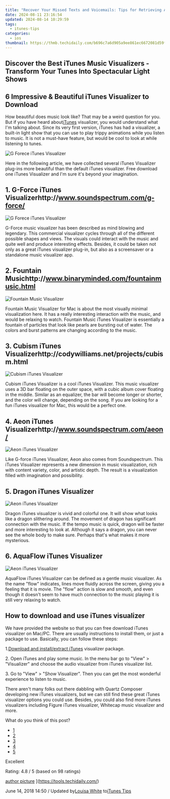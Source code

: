 ```yaml
---
title: "Recover Your Missed Texts and Voicemails: Tips for Retrieving Accidentally Erased Data on iTunes"
date: 2024-08-11 23:16:54
updated: 2024-08-14 10:29:59
tags:
  - itunes-tips
categories:
  - ios
thumbnail: https://thmb.techidaily.com/b696c7a6d905a9ee861ec6672081d59f4acbd6b39ac21eb379e20d3f82b9c0ba.jpg
---
```


## Discover the Best iTunes Music Visualizers - Transform Your Tunes Into Spectacular Light Shows

## 6 Impressive & Beautiful iTunes Visualizer to Download

 How beautiful does music look like? That may be a weird question for you. But if you have heard about[iTunes](https://tools.techidaily.com/) visualizer, you would understand what I'm talking about. Since its very first version, iTunes has had a visualizer, a built-in light show that you can use to play trippy animations while you listen to music. It is not a must-have feature, but would be cool to look at while listening to tunes.

![G Forece iTunes Visualizer](https://www.aiseesoft.com/images/resource/itunes-visualizer/itunes-visualizer.jpg)

 Here in the following article, we have collected several iTunes Visualizer plug-ins more beautiful than the default iTunes visualizer. Free download one iTunes Visualizer and I'm sure it's beyond your imagination.

## 1\. G-Force iTunes Visualizerhttp://www.soundspectrum.com/g-force/

![G Forece iTunes Visualizer](https://www.aiseesoft.com/images/resource/itunes-visualizer/g-force-itunes-visualizer.jpg)

 G-Force music visualizer has been described as mind blowing and legendary. This commercial visualizer cycles through all of the different possible shapes and views. The visuals could interact with the music and quite well and produce interesting effects. Besides, it could be taken not only as a great iTunes visualizer plug-in, but also as a screensaver or a standalone music visualizer app.

## 2\. Fountain Musichttp://www.binaryminded.com/fountainmusic.html

![Fountain Music Visualizer](https://www.aiseesoft.com/images/resource/itunes-visualizer/fountain-music-visualizer.jpg)

 Fountain Music Visualizer for Mac is about the most visually minimal visualization here. It has a really interesting interaction with the music, and would be relaxing to watch. Fountain Music iTunes Visualizer is essentially a fountain of particles that look like pearls are bursting out of water. The colors and burst patterns are changing according to the music.

## 3\. Cubism iTunes Visualizerhttp://codywilliams.net/projects/cubism.html

![Cubism iTunes Visualizer](https://www.aiseesoft.com/images/resource/itunes-visualizer/cubism-itunes-visualizer.jpg)

 Cubism iTunes Visualizer is a cool iTunes Visualizer. This music visualizer uses a 3D bar floating on the outer space, with a cubic album cover floating in the middle. Similar as an equalizer, the bar will become longer or shorter, and the color will change, depending on the song. If you are looking for a fun iTunes visualizer for Mac, this would be a perfect one.

## 4\. Aeon iTunes Visualizerhttp://www.soundspectrum.com/aeon/

![Aeon iTunes Visualizer](https://www.aiseesoft.com/images/resource/itunes-visualizer/aeon-itunes-visualizer.jpg)

 Like G-force iTunes Visualizer, Aeon also comes from Soundspectrum. This iTunes Visualizer represents a new dimension in music visualization, rich with content variety, color, and artistic depth. The result is a visualization filled with imagination and possibility.

## 5\. Dragon iTunes Visualizer

![Aeon iTunes Visualizer](https://www.aiseesoft.com/images/resource/itunes-visualizer/dragon-itunes-visualizer.jpg)

 Dragon iTunes visualizer is vivid and colorful one. It will show what looks like a dragon slithering around. The movement of dragon has significant connection with the music. If the tempo music is quick, dragon will be faster and more interesting to look at. Although it says a dragon, you can never see the whole body to make sure. Perhaps that's what makes it more mysterious.

## 6\. AquaFlow iTunes Visualizer

![Aeon iTunes Visualizer](https://www.aiseesoft.com/images/resource/itunes-visualizer/aquaflow-itunes-visualizer.jpg)

 AquaFlow iTunes Visualizer can be defined as a gentle music visualizer. As the name "flow" indicates, lines move fluidly across the screen, giving you a feeling that it is movie. The "flow" action is slow and smooth, and even though it doesn't seem to have much connection to the music playing it is still very relaxing to watch.

## How to download and use iTunes visualizer

 We have provided the website so that you can free download iTunes visualizer on Mac/PC. There are usually instructions to install them, or just a package to use. Basically, you can follow these steps:

 1.[Download and install/extract iTunes](https://tools.techidaily.com/) visualizer package.

 2\. Open iTunes and play some music. In the menu bar go to "View" > "Visualizer" and choose the audio visualizer from iTunes visualizer list.

 3\. Go to "View" > "Show Visualizer". Then you can get the most wonderful experience to listen to music.

 There aren't many folks out there dabbling with Quartz Composer developing new iTunes visualizers, but we can still find these great iTunes visualizer options you could use. Besides, you could also find more iTunes visualizers including Figure iTunes visualizer, Whitecap music visualizer and more.

What do you think of this post?

* [1](https://tools.techidaily.com/)
* [2](https://tools.techidaily.com/)
* [3](https://tools.techidaily.com/)
* [4](https://tools.techidaily.com/)
* [5](https://tools.techidaily.com/)

Excellent

Rating: 4.8 / 5 (based on 98 ratings)

[author picture](https://www.aiseesoft.com/images/author/louisa.png) ](https://tools.techidaily.com/)

 June 14, 2018 14:50 / Updated by[Louisa White](https://tools.techidaily.com/) to[iTunes Tips](https://tools.techidaily.com/)

<ins class="adsbygoogle"
     style="display:block"
     data-ad-format="autorelaxed"
     data-ad-client="ca-pub-7571918770474297"
     data-ad-slot="1223367746"></ins>



<ins class="adsbygoogle"
     style="display:block"
     data-ad-client="ca-pub-7571918770474297"
     data-ad-slot="8358498916"
     data-ad-format="auto"
     data-full-width-responsive="true"></ins>
